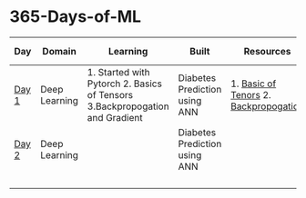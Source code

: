 # 365-Days-of-ML
| Day | Domain | Learning | Built | Resources | Other Learning |
|-----|--------|----------|-------|-----------|----------------|
| [Day 1](https://github.com/Hrishikesh332/365-Days-of-ML/tree/main/Day%201) |   Deep Learning    |  1. Started with Pytorch    2. Basics of Tensors  3.Backpropogation and Gradient | Diabetes Prediction using ANN      |  1. [Basic of Tenors](https://www.youtube.com/watch?v=3XA4ojhq44Q&list=PLZoTAELRMXVNxYFq_9MuiUdn2YnlFqmMK&index=2)      2. [Backpropogation](https://www.youtube.com/watch?v=igypbt686zI&list=PLZoTAELRMXVNxYFq_9MuiUdn2YnlFqmMK&index=3)    |  1. Various Stages of MLOPs         |
|  [Day 2](https://github.com/Hrishikesh332/365-Days-of-ML/tree/main/Day%201)          |  Deep Learning     |       |  Diabetes Prediction using ANN        |           |                |
|            |        |          |       |           |                |
|            |        |          |       |           |                |
|            |        |          |       |           |                |
|            |        |          |       |           |                |
